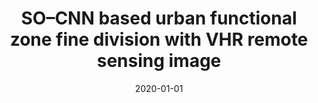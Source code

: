---
collection: publications
title: "SO–CNN based urban functional zone fine division with VHR remote sensing image"
authors: "Zhou W, Ming D, Lv X, et al"
date: 2020-01-01
venue: "Remote Sensing of Environment"
volume: "236"
pages: "111458"
doi: "10.1016/j.rse.2020.111458"
impact_factor: "13.5"
journal_type: "ESI high cited paper, Top 1 journal in remote sensing field"
paperurl: "https://www.sciencedirect.com/science/article/abs/pii/S0034425720301458"
citation: "Zhou W, Ming D, Lv X, et al. SO–CNN based urban functional zone fine division with VHR remote sensing image[J]. Remote Sensing of Environment, 2020, 236: 111458."
--- 